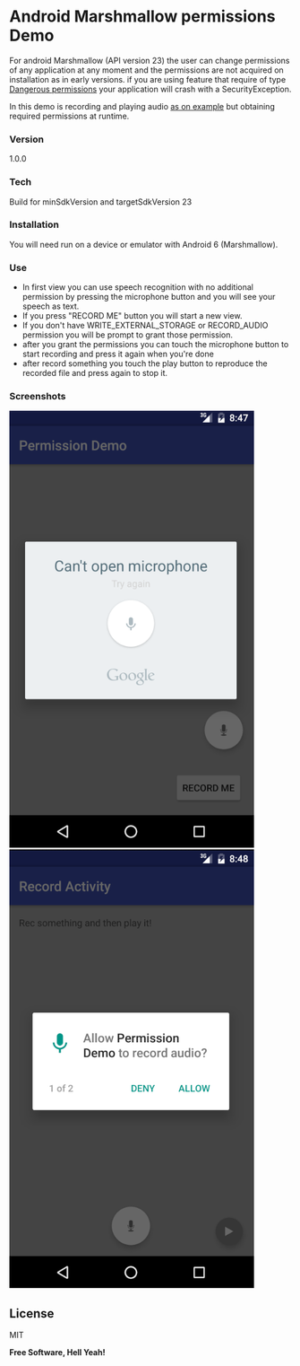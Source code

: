 # Android Marshmallow permissions Demo  

For android Marshmallow (API version 23) the user can change permissions of any application at any 
moment and the permissions are not acquired on installation as in early versions. if you are using 
feature that require of type [Dangerous permissions](http://developer.android.com/intl/es/guide/topics/security/permissions.html) your application will crash with a SecurityException.

In this demo is recording and playing audio [as on example](http://developer.android.com/intl/es/guide/topics/media/audio-capture.html) but obtaining required permissions at runtime.

### Version
1.0.0

### Tech

Build for minSdkVersion and targetSdkVersion 23

### Installation

You will need run on a device or emulator with Android 6 (Marshmallow).

### Use

- In first view you can use speech recognition with no additional permission by pressing the microphone button and you will see your speech as text.
- If you press "RECORD ME" button you will start a new view.
- If you don't have WRITE_EXTERNAL_STORAGE or RECORD_AUDIO permission you will be prompt to grant those permission.
- after you grant the permissions you can touch the microphone button to start recording and press it again when you're done 
- after record something you touch the play button to reproduce the recorded file and press again to stop it.

### Screenshots
![voice recorder](screenshots/speech_recognition.png "SpeechIntent uses Microphone without permissions")  ![speech recognition](screenshots/permissions_at_runtime.png "You will need permissions to record your voice and then store it")

License
----

MIT


**Free Software, Hell Yeah!**
